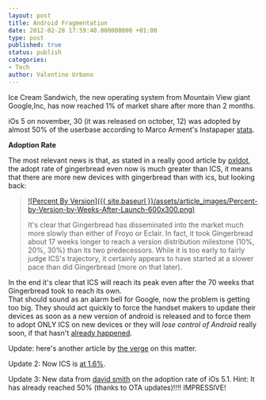 ```yaml
---
layout: post
title: Android Fragmentation
date: 2012-02-28 17:59:40.000000000 +01:00
type: post
published: true
status: publish
categories:
- Tech
author: Valentino Urbano 
---
```


Ice Cream Sandwich, the new operating system from Mountain View giant Google,Inc, has now reached 1% of market share after more than 2 months.

iOs 5 on november, 30 (it was released on october, 12) was adopted by almost 50% of the userbase according to Marco Arment's Instapaper [stats][0].

**Adoption Rate**

The most relevant news is that, as stated in a really good article by [pxldot][1], the adopt rate of gingerbread even now is much greater than ICS, it means that there are more new devices with gingerbread than with ics, but looking back:

> [![Percent By Version]({{ site.baseurl }}/assets/article_images/Percent-by-Version-by-Weeks-After-Launch-600x300.png)][2]
> 
> It's clear that Gingerbread has disseminated into the market much more slowly than either of Froyo or Eclair. In fact, it took Gingerbread about 17 weeks longer to reach a version distribution milestone (10%, 20%, 30%) than its two predecessors. While it is too early to fairly judge ICS's trajectory, it certainly appears to have started at a slower pace than did Gingerbread (more on that later).

In the end it's clear that ICS will reach its peak even after the 70 weeks that Gingerbread took to reach its own.  
That should sound as an alarm bell for Google, now the problem is getting too big. They should act quickly to force the handset makers to update their devices as soon as a new version of android is released and to force them to adopt ONLY ICS on new devices or they will _lose control of Android_ really soon, if that hasn't [already happened][3].

Update: here's another article by [the verge][4] on this matter.

Update 2: Now ICS is [at 1.6%][5].

Update 3: New data from [david smith][6] on the adoption rate of iOs 5.1\. Hint: It has already reached 50% (thanks to OTA updates)!!!! IMPRESSIVE!


[0]: http://www.marco.org/2011/11/30/more-ios-device-and-os-version-stats-from-instapaper
[1]: http://pxldot.com/post/18281312362/android-measuring-stick
[2]: /android-fragmentation.html
[3]: http://www.theverge.com/2012/1/16/2711490/charlie-kindel-google-has-already-lost-control-of-android-and-has
[4]: http://www.theverge.com/2012/3/5/2846170/android-ice-cream-sandwich-delay-editorial
[5]: http://www.theverge.com/2012/3/6/2849493/android-4-ice-cream-sandwich-marketshare-slow-growth
[6]: http://david-smith.org/blog/2012/03/10/ios-5-dot-1-upgrade-stats/